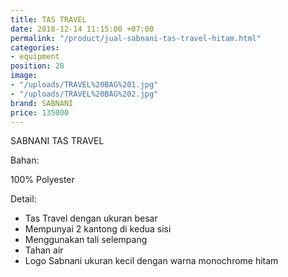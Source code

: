 ```yaml
---
title: TAS TRAVEL
date: 2018-12-14 11:15:00 +07:00
permalink: "/product/jual-sabnani-tas-travel-hitam.html"
categories:
- equipment
position: 28
image:
- "/uploads/TRAVEL%20BAG%201.jpg"
- "/uploads/TRAVEL%20BAG%202.jpg"
brand: SABNANI
price: 135000
---
```


SABNANI
TAS TRAVEL

Bahan:

100% Polyester

Detail:

- Tas Travel dengan ukuran besar
- Mempunyai 2 kantong di kedua sisi
- Menggunakan tali selempang
- Tahan air
- Logo Sabnani ukuran kecil dengan warna monochrome hitam